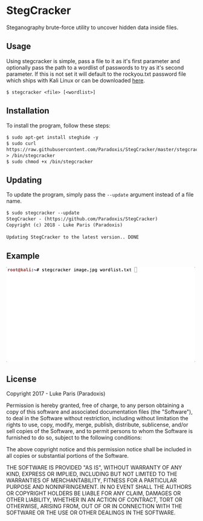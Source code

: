 # StegCracker
Steganography brute-force utility to uncover hidden data inside files.

## Usage
Using stegcracker is simple, pass a file to it as it's first parameter and optionally pass the path
to a wordlist of passwords to try as it's second parameter. If this is not set it will default to the
rockyou.txt password file which ships with Kali Linux or can be downloaded [here](https://github.com/danielmiessler/SecLists/raw/master/Passwords/Leaked-Databases/rockyou.txt.tar.gz).

```
$ stegcracker <file> [<wordlist>]
```

## Installation
To install the program, follow these steps:

```
$ sudo apt-get install steghide -y
$ sudo curl https://raw.githubusercontent.com/Paradoxis/StegCracker/master/stegcracker > /bin/stegcracker
$ sudo chmod +x /bin/stegcracker
```

## Updating
To update the program, simply pass the `--update` argument instead of a file name.

```
$ sudo stegcracker --update
StegCracker - (https://github.com/Paradoxis/StegCracker)
Copyright (c) 2018 - Luke Paris (Paradoxis)

Updating StegCracker to the latest version.. DONE
```


## Example
![demo](stegcracker.gif)


## License
Copyright 2017 - Luke Paris (Paradoxis)

Permission is hereby granted, free of charge, to any person obtaining a copy of this software and associated documentation files (the "Software"), to deal in the Software without restriction, 
including without limitation the rights to use, copy, modify, merge, publish, distribute, sublicense, and/or sell copies of the Software, and to permit persons to whom the Software is furnished to 
do so, subject to the following conditions:

The above copyright notice and this permission notice shall be included in all copies or substantial portions of the Software.

THE SOFTWARE IS PROVIDED "AS IS", WITHOUT WARRANTY OF ANY KIND, EXPRESS OR IMPLIED, INCLUDING BUT NOT LIMITED TO THE WARRANTIES OF MERCHANTABILITY, FITNESS FOR A PARTICULAR PURPOSE AND 
NONINFRINGEMENT. IN NO EVENT SHALL THE AUTHORS OR COPYRIGHT HOLDERS BE LIABLE FOR ANY CLAIM, DAMAGES OR OTHER LIABILITY, WHETHER IN AN ACTION OF CONTRACT, TORT OR OTHERWISE, ARISING FROM, OUT OF 
OR IN CONNECTION WITH THE SOFTWARE OR THE USE OR OTHER DEALINGS IN THE SOFTWARE.
